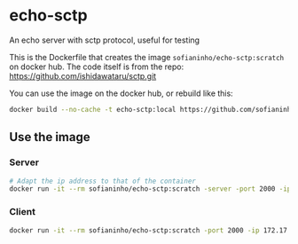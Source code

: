 # echo-sctp
An echo server with sctp protocol, useful for testing

This is the Dockerfile that creates the image `sofianinho/echo-sctp:scratch` on docker hub. The code itself is from the repo: https://github.com/ishidawataru/sctp.git 

You can use the image on the docker hub, or rebuild like this:

```sh
docker build --no-cache -t echo-sctp:local https://github.com/sofianinho/echo-sctp.git#master
```

## Use the image

### Server 

```sh
# Adapt the ip address to that of the container
docker run -it --rm sofianinho/echo-sctp:scratch -server -port 2000 -ip 172.17.0.2
```

### Client
```sh
docker run -it --rm sofianinho/echo-sctp:scratch -port 2000 -ip 172.17.0.2
```
